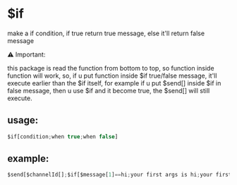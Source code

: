 # $if
make a if condition, if true return true message, else it'll return false message

⚠️ Important:

this package is read the function from bottom to top, so function inside function will work, so, if u put function inside $if true/false message, it'll execute earlier than the $if itself, for example if u put $send[] inside $if in false message, then u use $if and it become true, the $send[] will still execute.
## usage:
```js
$if[condition;when true;when false]
```
## example:
```js
$send[$channelId[];$if[$message[1]==hi;your first args is hi;your first args isn't hi]]
```
